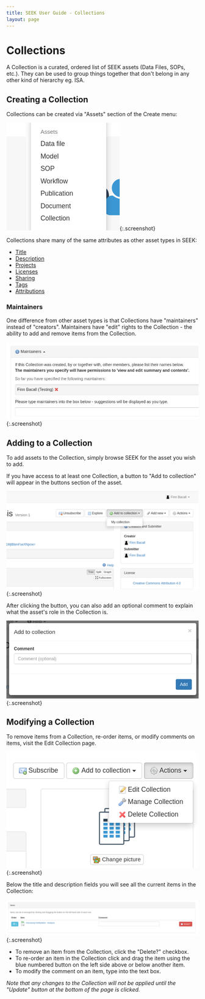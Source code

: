 ```yaml
---
title: SEEK User Guide - Collections
layout: page
---
```


# Collections

A Collection is a curated, ordered list of SEEK assets (Data Files, SOPs, etc.). 
They can be used to group things together that don't belong in any other kind of hierarchy eg. ISA.

## Creating a Collection

Collections can be created via "Assets" section of the Create menu:

![The Collection list item in the Create menu](/images/user-guide/collections/img.png){:.screenshot}

Collections share many of the same attributes as other asset types in SEEK:

* [Title](general-attributes.html#title)
* [Description](general-attributes.html#description)
* [Projects](general-attributes.html#projects)
* [Licenses](licenses.html)
* [Sharing](general-attributes.html#sharing)
* [Tags](general-attributes.html#tags)
* [Attributions](general-attributes.html#attributions)

### Maintainers
One difference from other asset types is that Collections have "maintainers" instead of "creators".
Maintainers have "edit" rights to the Collection - the ability to add and remove items from the Collection.

![The Collection maintainers form](/images/user-guide/collections/img_1.png){:.screenshot}

## Adding to a Collection

To add assets to the Collection, simply browse SEEK for the asset you wish to add. 

If you have access to at least one Collection, a button to "Add to collection" will appear in the buttons section of the asset.

![The "Add to collection" button at the top of a Data File's page](/images/user-guide/collections/img_2.png){:.screenshot}

After clicking the button, you can also add an optional comment to explain what the asset's role in the Collection is.

![The Collection comment pop-up form](/images/user-guide/collections/img_3.png){:.screenshot}

## Modifying a Collection

To remove items from a Collection, re-order items, or modify comments on items, visit the Edit Collection page.

![The "Edit Collection" button under the "Actions" dropdown menu](/images/user-guide/collections/img_4.png){:.screenshot}

Below the title and description fields you will see all the current items in the Collection:

![The "Items" section on the Collection's Edit page](/images/user-guide/collections/img_5.png){:.screenshot}

- To remove an item from the Collection, click the "Delete?" checkbox.
- To re-order an item in the Collection click and drag the item using the blue numbered button on the left side above or below another item.
- To modify the comment on an item, type into the text box.

*Note that any changes to the Collection will not be applied until the "Update" button at the bottom of the page is clicked.*
